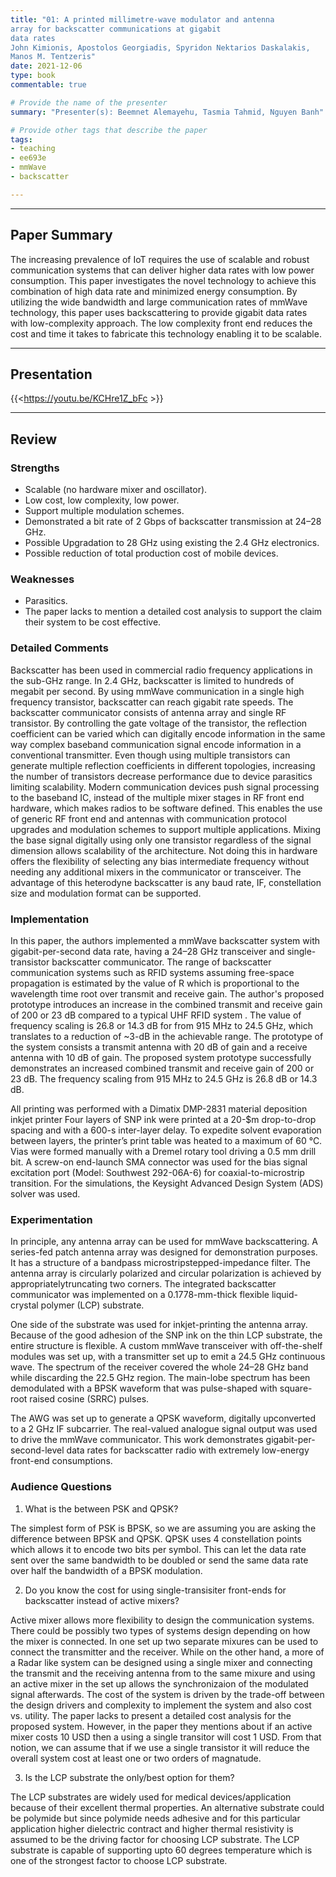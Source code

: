 ```yaml
---
title: "01: A printed millimetre-wave modulator and antenna 
array for backscatter communications at gigabit 
data rates
John Kimionis, Apostolos Georgiadis, Spyridon Nektarios Daskalakis, 
Manos M. Tentzeris"
date: 2021-12-06
type: book
commentable: true

# Provide the name of the presenter
summary: "Presenter(s): Beemnet Alemayehu, Tasmia Tahmid, Nguyen Banh"

# Provide other tags that describe the paper
tags:
- teaching
- ee693e
- mmWave
- backscatter

---
```


***
## Paper Summary
The increasing prevalence of IoT requires the use of scalable and robust communication systems that can deliver higher data rates with low power consumption. This paper investigates the novel technology to achieve this combination of high data rate and minimized energy consumption. By utilizing the wide bandwidth and large communication rates of mmWave technology, this paper uses backscattering to provide gigabit data rates with low-complexity approach. The low complexity front end reduces the cost and time it takes to fabricate this technology enabling it to be scalable.
***

## Presentation
{{<https://youtu.be/KCHre1Z_bFc >}}

***

## Review
### Strengths
- Scalable (no hardware mixer and oscillator).
- Low cost, low complexity, low power.
- Support multiple modulation schemes.
- Demonstrated a bit rate of 2 Gbps of backscatter transmission at 24–28 GHz.
- Possible Upgradation to 28 GHz using existing the 2.4 GHz electronics.
- Possible reduction of total production cost of mobile devices.

### Weaknesses
- Parasitics. 
- The paper lacks to mention a detailed cost analysis to support the claim their system to be cost effective. 

### Detailed Comments

Backscatter has been used in commercial radio frequency applications in the sub-GHz range. In 2.4 GHz, backscatter is limited to hundreds of megabit per second. By using mmWave communication in a single high frequency transistor, backscatter can reach gigabit rate speeds. The backscatter communicator consists of antenna array and single RF transistor.  By controlling the gate voltage of the transistor, the reflection coefficient can be varied which can digitally encode information in the same way complex baseband communication signal encode information in a conventional transmitter. Even though using multiple transistors can generate multiple reflection coefficients in different topologies, increasing the number of transistors decrease performance due to device parasitics limiting scalability. Modern communication devices push signal processing to the baseband IC, instead of the multiple mixer stages in RF front end hardware, which makes radios to be software defined. This enables the use of generic RF front end and antennas with communication protocol upgrades and modulation schemes to support multiple applications. Mixing the base signal digitally using only one transistor regardless of the signal dimension allows scalability of the architecture. Not doing this in hardware offers the flexibility of selecting any bias intermediate frequency without needing any additional mixers in the communicator or transceiver. The advantage of this heterodyne backscatter is any baud rate, IF, constellation size and modulation format can be supported.

### Implementation

In this paper, the authors implemented a mmWave backscatter system with gigabit-per-second data rate, having a 24–28 GHz transceiver and single-transistor backscatter communicator. The range of backscatter communication systems such as RFID systems assuming free-space propagation is estimated by the value of R which is proportional to the wavelength time root over transmit and receive gain. The author's proposed prototype introduces an increase in the combined transmit and receive gain of 200 or 23 dB compared to a typical UHF RFID system . The value of frequency scaling is 26.8 or 14.3 dB for from 915 MHz to 24.5 GHz, which translates to a reduction of ~3-dB in the achievable range. The prototype of the system consists a transmit antenna with 20 dB of gain and a receive antenna with 10 dB of gain. The proposed system prototype  successfully demonstrates an increased combined transmit and receive gain of 200 or 23 dB. The frequency scaling from 915 MHz to 24.5 GHz is 26.8 dB or 14.3 dB.

All printing was performed with a Dimatix DMP-2831 material deposition inkjet printer Four layers of SNP ink were printed at a 20-$m drop-to-drop spacing and with a 600-s inter-layer delay. To expedite solvent evaporation between layers, the printer’s print table was heated to a maximum of 60 °C. Vias were formed manually with a Dremel rotary tool driving a 0.5 mm drill bit. A screw-on end-launch SMA connector was used  for the bias signal excitation port (Model: Southwest 292-06A-6) for coaxial-to-microstrip transition. For the simulations, the Keysight Advanced Design System (ADS) solver was used.

### Experimentation

In principle, any antenna array can be used for mmWave backscattering. A series-fed patch antenna array was designed for demonstration purposes. It has a structure of a bandpass microstripstepped-impedance filter. The antenna array is circularly polarized and circular polarization is achieved by appropriatelytruncating two corners. The integrated backscatter communicator was implemented on a 0.1778-mm-thick flexible liquid-crystal polymer (LCP) substrate.

One side of the substrate was used for inkjet-printing the antenna array. Because of the good adhesion of the SNP ink on the thin LCP substrate, the entire structure is flexible. A custom mmWave transceiver with off-the-shelf modules was set up, with a transmitter set up to emit a 24.5 GHz continuous wave. The spectrum of the receiver covered the whole 24–28 GHz band while discarding the 22.5 GHz region. The main-lobe spectrum has been demodulated with a BPSK waveform that was pulse-shaped with square-root raised cosine (SRRC) pulses.

The AWG was set up to generate a QPSK waveform, digitally upconverted to a 2 GHz IF subcarrier. The real-valued analogue signal output was used to drive the mmWave communicator. This work demonstrates gigabit-per-second-level data rates for backscatter radio with extremely low-energy front-end consumptions.

### Audience Questions
1.	What is the between PSK and QPSK? 

The simplest form of PSK is BPSK, so we are assuming you are asking the difference between BPSK and QPSK. QPSK uses 4 constellation points which allows it to encode two bits per symbol. This can let the data rate sent over the same bandwidth to be doubled or send the same data rate over half the bandwidth of a BPSK modulation. 

2.	Do you know the cost for using single-transisiter front-ends for backscatter instead of active mixers?

Active mixer allows more flexibility to design the communication systems. There could be possibly two types of systems design depending on how the mixer is connected. In one set up two separate mixures can be used to connect the transmitter and the receiver. While on the other hand, a more of a Radar like system can be designed using a single mixer and connecting the transmit and the receiving antenna from to the same mixure and using an active mixer in the set up allows the synchronizaion of the modulated signal afterwards. The cost of the system is driven by the trade-off between the design drivers and complexity to implement the system and also cost vs. utility. The paper lacks to present a detailed cost analysis for the proposed system. However, in the paper they mentions about if an active mixer costs 10 USD then a using a single transitor will cost 1 USD. From that notion, we can assume that if we use a single transistor it will reduce the overall system cost at least one or two orders of magnatude. 

3.	Is the LCP substrate the only/best option for them?

The LCP substrates are widely used for medical devices/application because of their excellent thermal properties. An alternative substrate could be polymide but since polymide needs adhesive and for this particular application higher dielectric contract and higher thermal resistivity is assumed to be the driving factor for choosing LCP substrate. The LCP substrate is capable of supporting upto 60 degrees temperature which is one of the strongest factor to choose LCP substrate.   
